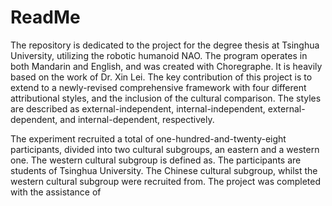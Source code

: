# ReadMe
The repository is dedicated to the project for the degree thesis at Tsinghua University, utilizing the robotic humanoid NAO. The program operates in both Mandarin and English, and was created with Choregraphe. It is heavily based on the work of Dr. Xin Lei. The key contribution of this project is to extend to a newly-revised comprehensive framework with four different attributional styles, and the inclusion of the cultural comparison. The styles are described as external-independent, internal-independent, external-dependent, and internal-dependent, respectively.

The experiment recruited a total of one-hundred-and-twenty-eight participants, divided into two cultural subgroups, an eastern and a western one. The western cultural subgroup is defined as. The participants are students of Tsinghua University. The Chinese cultural subgroup, whilst the western cultural subgroup were recruited from. The project was completed with the assistance of
